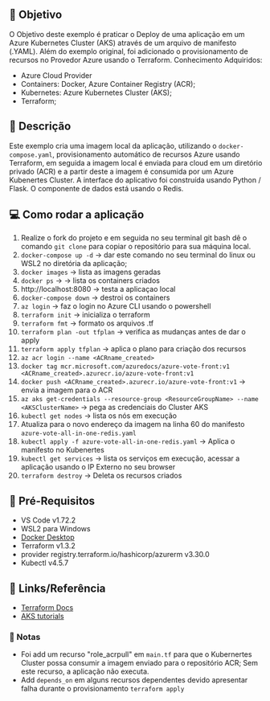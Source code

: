 ## :dart: Objetivo
O Objetivo deste exemplo é praticar o Deploy de uma aplicação em um Azure Kubernetes Cluster (AKS) através de um arquivo de manifesto (.YAML). Além do exemplo original, foi adicionado o provisionamento de recursos no Provedor Azure usando o Terraform. 
Conhecimento Adquiridos:
- Azure Cloud Provider
- Containers: Docker, Azure Container Registry (ACR);
- Kubernetes: Azure Kubernetes Cluster (AKS); 
- Terraform;


## :pushpin: Descrição
Este exemplo cria uma imagem local da aplicação, utilizando o `docker-compose.yaml`, provisionamento automático de recursos Azure usando Terraform, em seguida a imagem local é enviada para cloud em um diretório privado (ACR) e a partir deste a imagem é consumida por um Azure Kubenertes Cluster. A interface do aplicativo foi construída usando Python / Flask. O componente de dados está usando o Redis.


## :computer: Como rodar a aplicação
1. Realize o fork do projeto e em seguida no seu terminal git bash dê o comando `git clone` para copiar o repositório para sua máquina local.
2. `docker-compose up -d` -> dar este comando no seu terminal do linux ou WSL2 no diretória da aplicação;
3. `docker images` -> lista as imagens geradas
4. `docker ps` -> -> lista os containers criados
5. http://localhost:8080 -> testa a aplicaçao local
6. `docker-compose down` -> destroi os containers
7. `az login` -> faz o login no Azure CLI usando o powershell
8. `terraform init` -> inicializa o terraform
9. `terraform fmt` -> formato os arquivos .tf
10. `terraform plan -out tfplan` -> verifica as mudanças antes de dar o apply
11. `terraform apply tfplan` -> aplica o plano para criação dos recursos
12. `az acr login --name <ACRname_created>`
13. `docker tag mcr.microsoft.com/azuredocs/azure-vote-front:v1  <ACRname_created>.azurecr.io/azure-vote-front:v1`
14. `docker push <ACRname_created>.azurecr.io/azure-vote-front:v1` -> envia a imagem para o ACR
15. `az aks get-credentials --resource-group <ResourceGroupName> --name <AKSClusterName>` -> pega as credenciais do Cluster AKS
16. `kubectl get nodes` -> lista os nós em execução
17. Atualiza para o novo endereço da imagem na linha 60  do manifesto `azure-vote-all-in-one-redis.yaml`
18. `kubectl apply -f azure-vote-all-in-one-redis.yaml` -> Aplica o manifesto no Kubenertes 
19. `kubectl get services` -> lista os serviços em execução, acessar a aplicação usando o IP Externo no seu browser
20. `terraform destroy` -> Deleta os recursos criados


## :triangular_flag_on_post: Pré-Requisitos
- VS Code v1.72.2
- WSL2 para Windows
- [Docker Desktop](https://docs.docker.com/desktop/install/windows-install/)
- Terraform v1.3.2
- provider registry.terraform.io/hashicorp/azurerm v3.30.0
- Kubectl v4.5.7


## :link: Links/Referência
- [Terraform Docs](https://registry.terraform.io/providers/hashicorp/azurerm/3.31.0)
- [AKS tutorials](https://docs.microsoft.com/pt-br/azure/aks/tutorial-kubernetes-prepare-app?WT.mc_id=none-github-nepeters)

### :bookmark: Notas
- Foi add um recurso "role_acrpull" em `main.tf` para que o Kubernertes Cluster possa consumir a imagem enviado para o repositório ACR; Sem este recurso, a aplicação não executa.
- Add `depends_on` em alguns recursos dependentes devido apresentar falha durante o provisionamento `terraform apply` 

